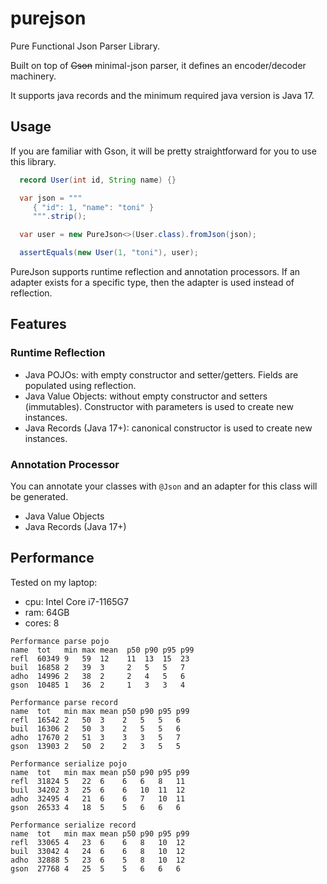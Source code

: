 # purejson

Pure Functional Json Parser Library.

Built on top of ~~Gson~~ minimal-json parser, it defines an encoder/decoder machinery.

It supports java records and the minimum required java version is Java 17.

## Usage

If you are familiar with Gson, it will be pretty straightforward for you to use this
library.

```java
  record User(int id, String name) {}

  var json = """
     { "id": 1, "name": "toni" }
     """.strip();

  var user = new PureJson<>(User.class).fromJson(json);

  assertEquals(new User(1, "toni"), user);
```

PureJson supports runtime reflection and annotation processors. If an adapter exists for a 
specific type, then the adapter is used instead of reflection.

## Features

### Runtime Reflection

- Java POJOs: with empty constructor and setter/getters. Fields are populated using reflection.
- Java Value Objects: without empty constructor and setters (immutables). Constructor with parameters is used to create new instances.
- Java Records (Java 17+): canonical constructor is used to create new instances.

### Annotation Processor

You can annotate your classes with `@Json` and an adapter for this class will be generated.

- Java Value Objects
- Java Records (Java 17+)

## Performance

Tested on my laptop: 
- cpu: Intel Core i7-1165G7
- ram: 64GB
- cores: 8

```
Performance parse pojo
name  tot   min max mean  p50 p90 p95 p99
refl  60349 9   59  12    11  13  15  23
buil  16858 2   39  3     2   5   5   7
adho  14996 2   38  2     2   4   5   6
gson  10485 1   36  2     1   3   3   4
```

```
Performance parse record
name  tot   min max mean p50 p90 p95 p99
refl  16542 2   50  3    2   5   5   6
buil  16306 2   50  3    2   5   5   6
adho  17670 2   51  3    3   3   5   7
gson  13903 2   50  2    2   3   5   5
```

```
Performance serialize pojo
name  tot   min max mean p50 p90 p95 p99
refl  31824 5   22  6    6   6   8   11
buil  34202 3   25  6    6   10  11  12
adho  32495 4   21  6    6   7   10  11
gson  26533 4   18  5    5   6   6   6
```

```
Performance serialize record
name  tot   min max mean p50 p90 p95 p99
refl  33065 4   23  6    6   8   10  12
buil  33042 4   24  6    6   8   10  12
adho  32888 5   23  6    5   8   10  12
gson  27768 4   25  5    5   6   6   6
```
